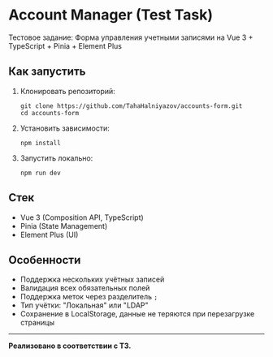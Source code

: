 # Account Manager (Test Task)

Тестовое задание: Форма управления учетными записями на Vue 3 + TypeScript + Pinia + Element Plus

## Как запустить

1. Клонировать репозиторий:
    ```
    git clone https://github.com/TahaHalniyazov/accounts-form.git
    cd accounts-form
    ```

2. Установить зависимости:
    ```
    npm install
    ```

3. Запустить локально:
    ```
    npm run dev
    ```

## Стек

- Vue 3 (Composition API, TypeScript)
- Pinia (State Management)
- Element Plus (UI)

## Особенности

- Поддержка нескольких учётных записей
- Валидация всех обязательных полей
- Поддержка меток через разделитель `;`
- Тип учётки: "Локальная" или "LDAP"
- Сохранение в LocalStorage, данные не теряются при перезагрузке страницы

---

**Реализовано в соответствии с ТЗ.**

